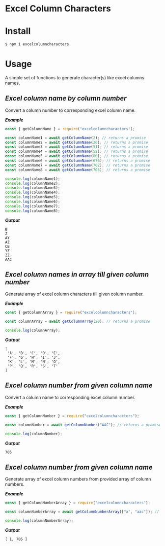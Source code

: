 # Excel Column Characters

# Install

```sh
$ npm i excelcolumncharacters
```

# Usage

A simple set of functions to generate character(s) like excel columns names.

## _Excel column name by column number_

Convert a column number to corresponding excel column name.

**_Example_**

```javascript
const { getColumnName } = require("excelcolumncharacters");

const columnName1 = await getColumnName(2); // returns a promise
const columnName2 = await getColumnName(26); // returns a promise
const columnName3 = await getColumnName(51); // returns a promise
const columnName4 = await getColumnName(52); // returns a promise
const columnName5 = await getColumnName(80); // returns a promise
const columnName6 = await getColumnName(676); // returns a promise
const columnName7 = await getColumnName(702); // returns a promise
const columnName8 = await getColumnName(705); // returns a promise

console.log(columnName1);
console.log(columnName2);
console.log(columnName3);
console.log(columnName4);
console.log(columnName5);
console.log(columnName6);
console.log(columnName7);
console.log(columnName8);
```

**_Output_**

```
B
Z
AY
AZ
CB
YZ
ZZ
AAC
```

## _Excel column names in array till given column number_

Generate array of excel column characters till given column number.

**_Example_**

```javascript
const { getColumnArray } = require("excelcolumncharacters");

const columnArray = await getColumnArray(20); // returns a promise

console.log(columnArray);
```

**_Output_**

```
[
 'A', 'B', 'C', 'D', 'E',
 'F', 'G', 'H', 'I', 'J',
 'K', 'L', 'M', 'N', 'O',
 'P', 'Q', 'R', 'S', 'T'
]
```

## _Excel column number from given column name_

Convert a column name to corresponding excel column number.

**_Example_**

```javascript
const { getColumnNumber } = require("excelcolumncharacters");

const columnNumber = await getColumnNumber("AAC"); // returns a promise

console.log(columnNumber);
```

**_Output_**

```
705
```

## _Excel column number from given column name_

Generate array of excel column numbers from provided array of column numbers.

**_Example_**

```javascript
const { getColumnNumberArray } = require("excelcolumncharacters");

const columnNumberArray = await getColumnNumberArray(["a", "aac"]); // returns a promise

console.log(columnNumberArray);
```

**_Output_**

```
[ 1, 705 ]
```
